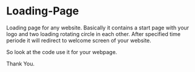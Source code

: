 # Loading-Page
Loading page for any website.
Basically it contains a start page with your logo and two loading rotating circle in each other. After specified time periode it will redirect to welcome screen of your website.

So look at the code use it for your webpage.

Thank You.
